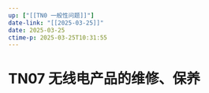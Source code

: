 ```yaml
---
up: ["[[TN0 一般性问题]]"]
date-link: "[[2025-03-25]]"
date: 2025-03-25
ctime-p: 2025-03-25T10:31:55
---
```


# TN07 无线电产品的维修、保养
